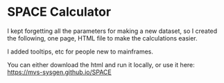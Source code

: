 # SPACE Calculator

I kept forgetting all the parameters for making a new dataset, so I created 
the following, one page, HTML file to make the calculations easier. 

I added tooltips, etc for people new to mainframes.

You can either download the html and run it locally, or use it here: https://mvs-sysgen.github.io/SPACE
